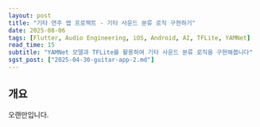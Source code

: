 ```yaml
---
layout: post
title: "기타 연주 앱 프로젝트 - 기타 사운드 분류 로직 구현하기"
date: 2025-08-06
tags: [Flutter, Audio Engineering, iOS, Android, AI, TFLite, YAMNet]
read_time: 15
subtitle: "YAMNet 모델과 TFLite를 활용하여 기타 사운드 분류 로직을 구현해봅니다"
sgst_post: ["2025-04-30-guitar-app-2.md"]
---
```


## 개요
오랜만입니다. 



